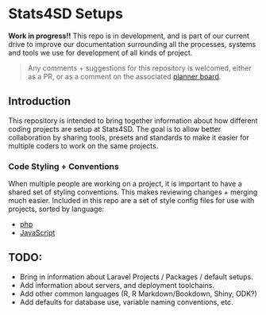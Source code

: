# Stats4SD Setups
**Work in progress!!** This repo is in development, and is part of our current drive to improve our documentation surrounding all the processes, systems and tools we use for development of all kinds of project.

> Any comments + suggestions for this repository is welcomed, either as a PR, or as a comment on the associated [planner board](https://tasks.office.com/stats4sd.org/Home/PlanViews/H9d9yYoNjkOX_E6QkzwSCZYAChYQ?Type=PlanLink&Channel=Link&CreatedTime=637610158209220000).

## Introduction
This repository is intended to bring together information about how different coding projects are setup at Stats4SD. The goal is to allow better collaboration by sharing tools, presets and standards to make it easier for multiple coders to work on the same projects.

### Code Styling + Conventions
When multiple people are working on a project, it is important to have a shared set of styling conventions. This makes reviewing changes + merging much easier. Included in this repo are a set of style config files for use with projects, sorted by language:
- [php](php/Readme.md)
- [JavaScript](js/Readme.md)

## TODO:
- Bring in information about Laravel Projects / Packages / default setups.
- Add information about servers, and deployment toolchains.
- Add other common languages (R, R Markdown/Bookdown, Shiny, ODK?)
- Add defaults for database use, variable naming conventions, etc.

